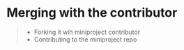 # Merging with the contributor
> - Forking it wih miniproject contributor
> - Contributing to the miniproject repo
